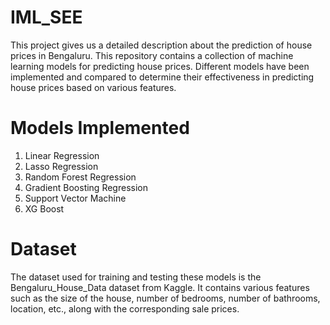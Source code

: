 # IML_SEE
This project gives us a detailed description about the prediction of house prices in Bengaluru. This repository contains a collection of machine learning models for predicting house prices. Different models have been implemented and compared to determine their effectiveness in predicting house prices based on various features.
# Models Implemented
1. Linear Regression
2. Lasso Regression
3. Random Forest Regression
4. Gradient Boosting Regression
5. Support Vector Machine
6. XG Boost
# Dataset
The dataset used for training and testing these models is the Bengaluru_House_Data dataset from Kaggle. It contains various features such as the size of the house, number of bedrooms, number of bathrooms, location, etc., along with the corresponding sale prices.
